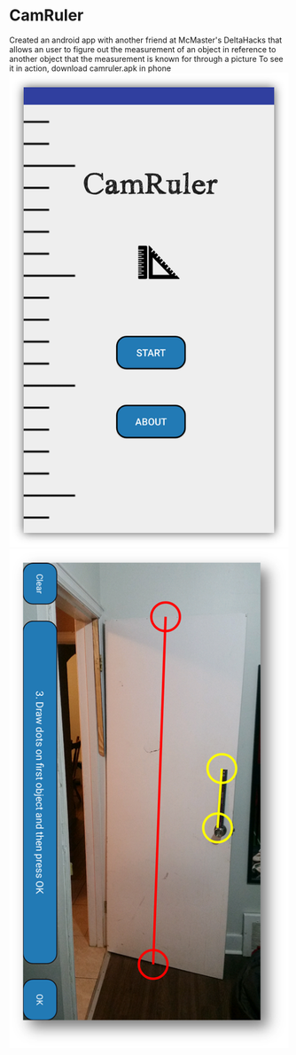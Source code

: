 # CamRuler
Created an android app with another friend at McMaster's DeltaHacks that allows an user to figure out the measurement of an object in reference to another object that the measurement is known for through a picture
To see it in action, download camruler.apk in phone 
![Alt text](CamRulerMain.png?raw=true "Optional Title")![Alt text](user.png?raw=true "Optional Title")
